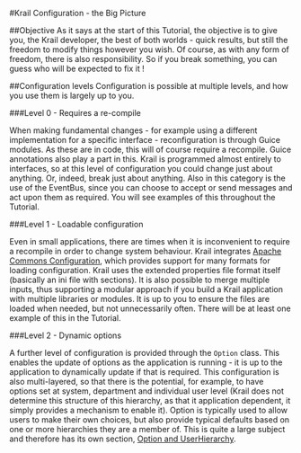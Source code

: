 #Krail Configuration - the Big Picture

##Objective
As it says at the start of this Tutorial, the objective is to give you, the Krail developer, the best of both worlds - quick results, but still the freedom to modify things however you wish.  Of course, as with any form of freedom, there is also responsibility.  So if you break something, you can guess who will be expected to fix it !

##Configuration levels
Configuration is possible at multiple levels, and how you use them is largely up to you.

###Level 0 - Requires a re-compile

When making fundamental changes - for example using a different implementation for a specific interface - reconfiguration is through Guice modules.  As these are in code, this will of course require a recompile.  Guice annotations also play a part in this.  Krail is programmed almost entirely to interfaces, so at this level of configuration you could change just about anything.  Or, indeed, break just about anything.  Also in this category is the use of the EventBus, since you can choose to accept or send messages and act upon them as required.  You will see examples of this throughout the Tutorial.

###Level 1 - Loadable configuration

Even in small applications, there are times when it is inconvenient to require a recompile in order to change system behaviour.  Krail integrates [Apache Commons Configuration](https://commons.apache.org/proper/commons-configuration), which provides support for many formats for loading configuration. Krail uses the extended properties file format itself (basically an ini file with sections).  It is also possible to merge multiple inputs, thus supporting a modular approach if you build a Krail application with multiple libraries or modules.  It is up to you to ensure the files are loaded when needed, but not unnecessarily often.  There will be at least one example of this in the Tutorial.

###Level 2 - Dynamic options

A further level of configuration is provided through the ```Option``` class.  This enables the update of options as the application is running - it is up to the application to dynamically update if that is required.  This configuration is also multi-layered, so that there is the potential, for example, to have options set at system, department and individual user level (Krail does not determine this structure of this hierarchy, as that it application dependent, it simply provides a mechanism to enable it). Option is typically used to allow users to make their own choices, but also provide typical defaults based on one or more hierarchies they are a member of.  This is quite a large subject and therefore has its own section, [Option and UserHierarchy](../tutorial/tutorial-options.md).
 
